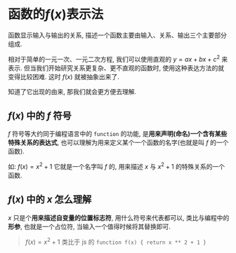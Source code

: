 # 函数的$f(x)$表示法

函数显示输入与输出的关系, 描述一个函数主要由输入、关系、输出三个主要部分组成.

相对于简单的一元一次、一元二次方程, 我们可以使用直观的 $y=ax+bx+c^2$ 来表示.
但当我们开始研究关系更复杂、更不直观的函数时, 使用这种表达方法的就变得比较困难.
这时 $f(x)$ 就被抽象出来了.

知道了它出现的由来, 那我们就会更方便去理解.

## $f(x)$ 中的 $f$ 符号

$f$ 符号等大约同于编程语言中的 `function` 的功能,
是**用来声明(命名)一个含有某些特殊关系的表达式**,
也可以理解为用来定义某个一个函数的名字(也就是叫 $f$ 的一个函数).

如: $f(x)=x^2+1$ 它就是一个名字叫 $f$ 的,
用来描述 $x$ 与 $x^2+1$ 的特殊关系的一个函数.

## $f(x)$ 中的 $x$ 怎么理解

$x$ 只是个**用来描述自变量的位置标志符**, 用什么符号来代表都可以,
类比与编程中的 **形参**, 也就是一个占位符, 当输入一个值得时候将其替换即可.

> $f(x)=x^2+1$ 类比于 js 的 `function f(x) { return x ** 2 + 1 }`

<!-- ## 函数与函数的关系

当我们拥有了 $f(x)$ 表示法后, 我们就可以启程去研究一些更复杂的关系了,
比如**一个函数与另一个函数的关系**.

比如现在我们有一个函数 $f(x)=x^2+1$, 它与另一个函数 $f(x+3)=x^2+1$ 的关系是怎样的呢?

这里 $x$ 只是个位置标志符 -->
